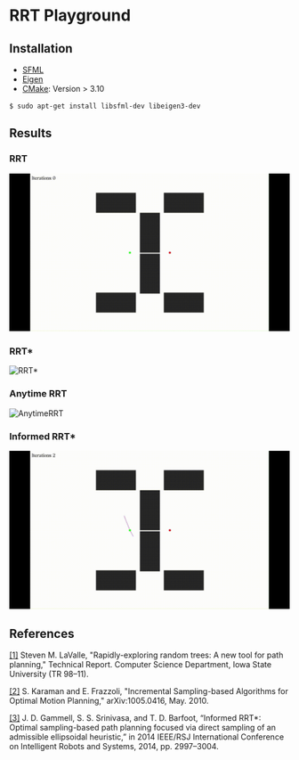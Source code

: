 # RRT Playground

## Installation
- [SFML](https://www.sfml-dev.org/)
- [Eigen](https://eigen.tuxfamily.org/index.php?title=Main_Page)
- [CMake](https://cmake.org/): Version > 3.10
```
$ sudo apt-get install libsfml-dev libeigen3-dev
```

## Results
### RRT
![RRT](images/rrt_demo.gif)

### RRT*
![RRT*](images/rrt_star_demo_v2.gif)

### Anytime RRT
![AnytimeRRT](images/anytime_rrt_demo_v2.gif)

### Informed RRT*
![InformedRRT](images/informed_rrt_demo.gif)

## References
[[1]](http://msl.cs.uiuc.edu/~lavalle/papers/Lav98c.pdf) Steven M. LaValle, "Rapidly-exploring random trees: A new tool for path planning," Technical Report. Computer Science Department, Iowa State University (TR 98–11).

[[2]](https://arxiv.org/pdf/1005.0416.pdf) S. Karaman and E. Frazzoli, "Incremental Sampling-based Algorithms for Optimal Motion Planning," arXiv:1005.0416, May. 2010.

[[3]](https://ieeexplore.ieee.org/document/6942976?arnumber=6942976) J. D. Gammell, S. S. Srinivasa, and T. D. Barfoot, “Informed RRT*: Optimal sampling-based path planning focused via direct sampling of an admissible ellipsoidal heuristic,” in 2014 IEEE/RSJ International Conference on Intelligent Robots and Systems, 2014, pp. 2997–3004.
